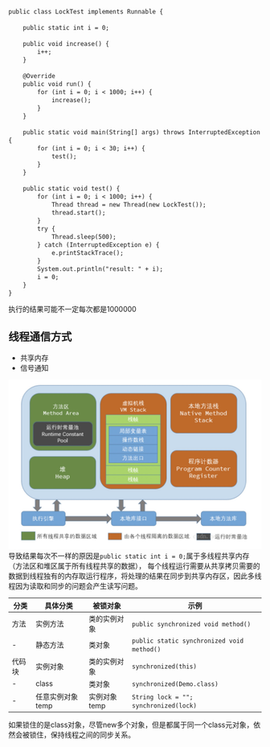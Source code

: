 ```
public class LockTest implements Runnable {

    public static int i = 0;

    public void increase() {
        i++;
    }

    @Override
    public void run() {
        for (int i = 0; i < 1000; i++) {
            increase();
        }
    }

    public static void main(String[] args) throws InterruptedException {
        for (int i = 0; i < 30; i++) {
            test();
        }
    }

    public static void test() {
        for (int i = 0; i < 1000; i++) {
            Thread thread = new Thread(new LockTest());
            thread.start();
        }
        try {
            Thread.sleep(500);
        } catch (InterruptedException e) {
            e.printStackTrace();
        }
        System.out.println("result: " + i);
        i = 0;
    }
}
```
执行的结果可能不一定每次都是1000000

## 线程通信方式
- 共享内存
- 信号通知

![内存](/pic/1.jpg)
导致结果每次不一样的原因是`public static int i = 0;`属于多线程共享内存（方法区和堆区属于所有线程共享的数据），
每个线程运行需要从共享拷贝需要的数据到线程独有的内存取运行程序，将处理的结果在同步到共享内存区，因此多线程因为读取和同步的问题会产生读写问题。

 分类 | 具体分类 | 被锁对象 | 示例 
 -|-|-|-
 方法|实例方法|类的实例对象|`public synchronized void method()`
  -|静态方法|类对象|`public static synchronized void method()`
代码块|实例对象|类的实例对象|`synchronized(this)`
  -|class|类对象|`synchronized(Demo.class)`
  -|任意实例对象temp|实例对象temp|`String lock = ""; synchronized(lock)`

  如果锁住的是class对象，尽管new多个对象，但是都属于同一个class元对象，依然会被锁住，保持线程之间的同步关系。

